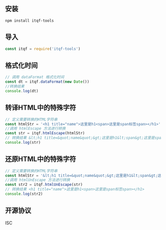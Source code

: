 ## 安装

```
npm install itqf-tools
```

## 导入

```js
const itqf = require('itqf-tools')
```

## 格式化时间

```js
// 调用 dataFormat 格式化时间
const dt = itqf.dataFormat(new Date())
//转换结果
console.log(dt)
```

## 转译HTML中的特殊字符

```js
// 定义需要转换的HTML字符串
const htmlStr = '<h1 title="name">这里是h1<span>这里是span标签span></h1>';
//调用 htmlEscape 方法进行转换
const str = itqf.htmlEscape(htmlStr)
// 转换结果 &lt;h1 title=&quot;name&quot;&gt;这里是h1&lt;span&gt;这里是span标签&lt;/span&gt;&lt;/h1&gt;
console.log(str)
```

## 还原HTML中的特殊字符

```js
// 定义需要转换的HTML字符串
const htmlStr = '&lt;h1 title=&quot;name&quot;&gt;这里是h1&lt;span&gt;这里是span标签&lt;/span&gt;&lt;/h1&gt;';
//调用 htmlUnEscape 方法进行转换
const str2 = itqf.htmlUnEscape(str)
// 转换结果 <h1 title="name">这里是h1<span>这里是span标签span></h1>
console.log(str2)
```

## 开源协议

ISC